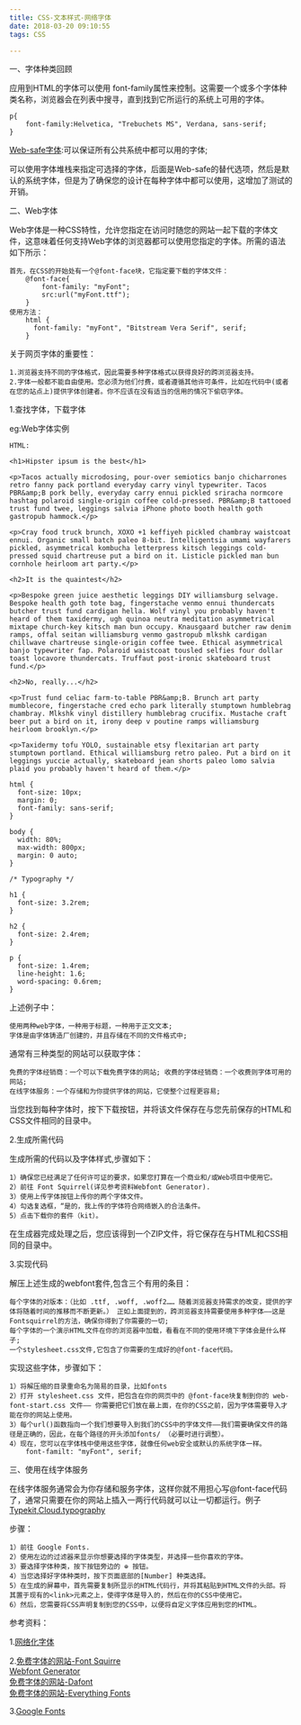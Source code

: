 ```yaml
---
title: CSS-文本样式-网络字体
date: 2018-03-20 09:10:55
tags: CSS

---
```



一、字体种类回顾

应用到HTML的字体可以使用 font-family属性来控制。这需要一个或多个字体种类名称，浏览器会在列表中搜寻，直到找到它所运行的系统上可用的字体。

	p{
		font-family:Helvetica, "Trebuchets MS", Verdana, sans-serif;
	}
 
[Web-safe字体](https://developer.mozilla.org/en-US/Learn/CSS/Styling_text/Fundamentals#Web_safe_fonts):可以保证所有公共系统中都可以用的字体;

可以使用字体堆栈来指定可选择的字体，后面是Web-safe的替代选项，然后是默认的系统字体，但是为了确保您的设计在每种字体中都可以使用，这增加了测试的开销。

二、Web字体

Web字体是一种CSS特性，允许您指定在访问时随您的网站一起下载的字体文件，这意味着任何支持Web字体的浏览器都可以使用您指定的字体。所需的语法如下所示：

	首先，在CSS的开始处有一个@font-face块，它指定要下载的字体文件：
		@font-face{
			font-family: "myFont";
			src:url("myFont.ttf");
		}
	使用方法：
		html {
		  font-family: "myFont", "Bitstream Vera Serif", serif;
		}
关于网页字体的重要性：
	
	1.浏览器支持不同的字体格式，因此需要多种字体格式以获得良好的跨浏览器支持。
	2.字体一般都不能自由使用。您必须为他们付费，或者遵循其他许可条件，比如在代码中(或者在您的站点上)提供字体创建者。你不应该在没有适当的信用的情况下偷窃字体。

1.查找字体，下载字体

eg:Web字体实例

	HTML:
	
    <h1>Hipster ipsum is the best</h1>

    <p>Tacos actually microdosing, pour-over semiotics banjo chicharrones retro fanny pack portland everyday carry vinyl typewriter. Tacos PBR&amp;B pork belly, everyday carry ennui pickled sriracha normcore hashtag polaroid single-origin coffee cold-pressed. PBR&amp;B tattooed trust fund twee, leggings salvia iPhone photo booth health goth gastropub hammock.</p>

    <p>Cray food truck brunch, XOXO +1 keffiyeh pickled chambray waistcoat ennui. Organic small batch paleo 8-bit. Intelligentsia umami wayfarers pickled, asymmetrical kombucha letterpress kitsch leggings cold-pressed squid chartreuse put a bird on it. Listicle pickled man bun cornhole heirloom art party.</p>

    <h2>It is the quaintest</h2>

    <p>Bespoke green juice aesthetic leggings DIY williamsburg selvage. Bespoke health goth tote bag, fingerstache venmo ennui thundercats butcher trust fund cardigan hella. Wolf vinyl you probably haven't heard of them taxidermy, ugh quinoa neutra meditation asymmetrical mixtape church-key kitsch man bun occupy. Knausgaard butcher raw denim ramps, offal seitan williamsburg venmo gastropub mlkshk cardigan chillwave chartreuse single-origin coffee twee. Ethical asymmetrical banjo typewriter fap. Polaroid waistcoat tousled selfies four dollar toast locavore thundercats. Truffaut post-ironic skateboard trust fund.</p>

    <h2>No, really...</h2>

    <p>Trust fund celiac farm-to-table PBR&amp;B. Brunch art party mumblecore, fingerstache cred echo park literally stumptown humblebrag chambray. Mlkshk vinyl distillery humblebrag crucifix. Mustache craft beer put a bird on it, irony deep v poutine ramps williamsburg heirloom brooklyn.</p>

    <p>Taxidermy tofu YOLO, sustainable etsy flexitarian art party stumptown portland. Ethical williamsburg retro paleo. Put a bird on it leggings yuccie actually, skateboard jean shorts paleo lomo salvia plaid you probably haven't heard of them.</p>
<span>

	html {
	  font-size: 10px;
	  margin: 0;
	  font-family: sans-serif;
	}
	
	body {
	  width: 80%;
	  max-width: 800px;
	  margin: 0 auto;
	}
	
	/* Typography */
	
	h1 {
	  font-size: 3.2rem;
	}
	
	h2 {
	  font-size: 2.4rem;
	}
	
	p {
	  font-size: 1.4rem;
	  line-height: 1.6;
	  word-spacing: 0.6rem;
	}	
<span>上述例子中：

	使用两种web字体，一种用于标题，一种用于正文文本;
	字体是由字体铸造厂创建的，并且存储在不同的文件格式中;	
通常有三种类型的网站可以获取字体：
	
	免费的字体经销商：一个可以下载免费字体的网站;	收费的字体经销商：一个收费则字体可用的网站;
	在线字体服务：一个存储和为你提供字体的网站，它使整个过程更容易;
当您找到每种字体时，按下下载按钮，并将该文件保存在与您先前保存的HTML和CSS文件相同的目录中。

2.生成所需代码

生成所需的代码以及字体样式,步骤如下：

	1）确保您已经满足了任何许可证的要求，如果您打算在一个商业和/或Web项目中使用它。
	2）前往 Font Squirrel(详见参考资料Webfont Generator).
	3）使用上传字体按钮上传你的两个字体文件。
	4）勾选复选框，“是的，我上传的字体符合网络嵌入的合法条件。
	5）点击下载你的套件（kit）。
在生成器完成处理之后，您应该得到一个ZIP文件，将它保存在与HTML和CSS相同的目录中。

3.实现代码

解压上述生成的webfont套件,包含三个有用的条目：
	
	每个字体的对版本：（比如 .ttf, .woff, .woff2…… 随着浏览器支持需求的改变，提供的字体将随着时间的推移而不断更新。） 正如上面提到的，跨浏览器支持需要使用多种字体——这是Fontsquirrel的方法，确保你得到了你需要的一切;
	每个字体的一个演示HTML文件在你的浏览器中加载，看看在不同的使用环境下字体会是什么样子;
	一个stylesheet.css文件,它包含了你需要的生成好的@font-face代码。
实现这些字体，步骤如下：

	1）将解压缩的目录重命名为简易的目录，比如fonts
	2）打开 stylesheet.css 文件，把包含在你的网页中的 @font-face块复制到你的 web-font-start.css 文件—— 你需要把它们放在最上面，在你的CSS之前，因为字体需要导入才能在你的网站上使用。
	3）每个url()函数指向一个我们想要导入到我们的CSS中的字体文件——我们需要确保文件的路径是正确的，因此，在每个路径的开头添加fonts/ （必要时进行调整）。
	4）现在，您可以在字体栈中使用这些字体，就像任何web安全或默认的系统字体一样。
		font-familt: "myFont", serif;
三、使用在线字体服务
	
在线字体服务通常会为你存储和服务字体，这样你就不用担心写@font-face代码了，通常只需要在你的网站上插入一两行代码就可以让一切都运行。例子[Typekit](https://typekit.com/),[Cloud.typography](http://www.typography.com/cloud/welcome/)

步骤：
	
	1）前往 Google Fonts.
	2）使用左边的过滤器来显示你想要选择的字体类型，并选择一些你喜欢的字体。
	3）要选择字体种类，按下按钮旁边的 ⊕ 按钮。
	4）当您选择好字体种类时，按下页面底部的[Number] 种类选择。
	5）在生成的屏幕中，首先需要复制所显示的HTML代码行，并将其粘贴到HTML文件的头部。将其置于现有的<link>元素之上，使得字体是导入的，然后在你的CSS中使用它。
	6）然后，您需要将CSS声明复制到您的CSS中，以便将自定义字体应用到您的HTML。


参考资料：

1.[网络化字体](https://developer.mozilla.org/zh-CN/docs/Learn/CSS/为文本添加样式/Styling_links)

2.[免费字体的网站-Font Squirre](https://www.fontsquirrel.com/)<br>
[Webfont Generator](https://www.fontsquirrel.com/tools/webfont-generator)<br>
[免费字体的网站-Dafont](http://www.dafont.com/)<br>
[免费字体的网站-Everything Fonts](https://everythingfonts.com/)

3.[Google Fonts](https://www.google.com/fonts)
